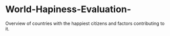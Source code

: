 # World-Hapiness-Evaluation-
Overview of countries with the happiest citizens and factors contributing to it.
